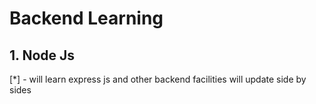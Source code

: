 # Backend Learning

## 1. Node Js 
[*] - will learn express js and other backend facilities will update side by sides